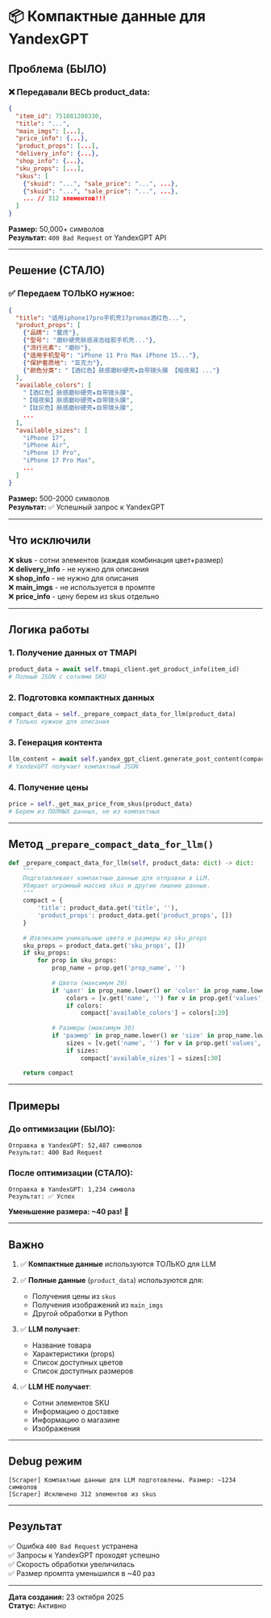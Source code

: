 # 📦 Компактные данные для YandexGPT

## Проблема (БЫЛО)

### ❌ Передавали ВЕСЬ product_data:
```json
{
  "item_id": 751881208330,
  "title": "...",
  "main_imgs": [...],
  "price_info": {...},
  "product_props": [...],
  "delivery_info": {...},
  "shop_info": {...},
  "sku_props": [...],
  "skus": [
    {"skuid": "...", "sale_price": "...", ...},
    {"skuid": "...", "sale_price": "...", ...},
    ... // 312 элементов!!!
  ]
}
```

**Размер:** 50,000+ символов  
**Результат:** `400 Bad Request` от YandexGPT API

---

## Решение (СТАЛО)

### ✅ Передаем ТОЛЬКО нужное:
```json
{
  "title": "适用iphone17pro手机壳17promax酒红色...",
  "product_props": [
    {"品牌": "鳌虎"},
    {"型号": "磨砂硬壳肤感液态硅胶手机壳..."},
    {"流行元素": "磨砂"},
    {"适用手机型号": "iPhone 11 Pro Max iPhone 15..."},
    {"保护套质地": "亚克力"},
    {"颜色分类": "【酒红色】肤感磨砂硬壳★自带镜头膜 【暗夜紫】..."}
  ],
  "available_colors": [
    "【酒红色】肤感磨砂硬壳★自带镜头膜",
    "【暗夜紫】肤感磨砂硬壳★自带镜头膜",
    "【钛灰色】肤感磨砂硬壳★自带镜头膜",
    ...
  ],
  "available_sizes": [
    "iPhone 17",
    "iPhone Air",
    "iPhone 17 Pro",
    "iPhone 17 Pro Max",
    ...
  ]
}
```

**Размер:** 500-2000 символов  
**Результат:** ✅ Успешный запрос к YandexGPT

---

## Что исключили

❌ **skus** - сотни элементов (каждая комбинация цвет+размер)  
❌ **delivery_info** - не нужно для описания  
❌ **shop_info** - не нужно для описания  
❌ **main_imgs** - не используется в промпте  
❌ **price_info** - цену берем из skus отдельно

---

## Логика работы

### 1. Получение данных от TMAPI
```python
product_data = await self.tmapi_client.get_product_info(item_id)
# Полный JSON с сотнями SKU
```

### 2. Подготовка компактных данных
```python
compact_data = self._prepare_compact_data_for_llm(product_data)
# Только нужное для описания
```

### 3. Генерация контента
```python
llm_content = await self.yandex_gpt_client.generate_post_content(compact_data)
# YandexGPT получает компактный JSON
```

### 4. Получение цены
```python
price = self._get_max_price_from_skus(product_data)
# Берем из ПОЛНЫХ данных, не из компактных
```

---

## Метод `_prepare_compact_data_for_llm()`

```python
def _prepare_compact_data_for_llm(self, product_data: dict) -> dict:
    """
    Подготавливает компактные данные для отправки в LLM.
    Убирает огромный массив skus и другие лишние данные.
    """
    compact = {
        'title': product_data.get('title', ''),
        'product_props': product_data.get('product_props', [])
    }
    
    # Извлекаем уникальные цвета и размеры из sku_props
    sku_props = product_data.get('sku_props', [])
    if sku_props:
        for prop in sku_props:
            prop_name = prop.get('prop_name', '')
            
            # Цвета (максимум 20)
            if 'цвет' in prop_name.lower() or 'color' in prop_name.lower():
                colors = [v.get('name', '') for v in prop.get('values', [])]
                if colors:
                    compact['available_colors'] = colors[:20]
            
            # Размеры (максимум 30)
            if 'размер' in prop_name.lower() or 'size' in prop_name.lower():
                sizes = [v.get('name', '') for v in prop.get('values', [])]
                if sizes:
                    compact['available_sizes'] = sizes[:30]
    
    return compact
```

---

## Примеры

### До оптимизации (БЫЛО):
```
Отправка в YandexGPT: 52,487 символов
Результат: 400 Bad Request
```

### После оптимизации (СТАЛО):
```
Отправка в YandexGPT: 1,234 символа
Результат: ✅ Успех
```

**Уменьшение размера: ~40 раз!** 🚀

---

## Важно

1. ✅ **Компактные данные** используются ТОЛЬКО для LLM
2. ✅ **Полные данные** (`product_data`) используются для:
   - Получения цены из `skus`
   - Получения изображений из `main_imgs`
   - Другой обработки в Python

3. ✅ **LLM получает**:
   - Название товара
   - Характеристики (props)
   - Список доступных цветов
   - Список доступных размеров

4. ✅ **LLM НЕ получает**:
   - Сотни элементов SKU
   - Информацию о доставке
   - Информацию о магазине
   - Изображения

---

## Debug режим

```
[Scraper] Компактные данные для LLM подготовлены. Размер: ~1234 символов
[Scraper] Исключено 312 элементов из skus
```

---

## Результат

✅ Ошибка `400 Bad Request` устранена  
✅ Запросы к YandexGPT проходят успешно  
✅ Скорость обработки увеличилась  
✅ Размер промпта уменьшился в ~40 раз

---

**Дата создания:** 23 октября 2025  
**Статус:** Активно

